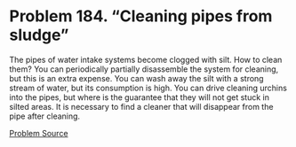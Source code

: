 # Problem 184. “Cleaning pipes from sludge”

The pipes of water intake systems become clogged with silt. How to clean them? You can periodically partially disassemble the system for cleaning, but this is an extra expense. You can wash away the silt with a strong stream of water, but its consumption is high. You can drive cleaning urchins into the pipes, but where is the guarantee that they will not get stuck in silted areas. It is necessary to find a cleaner that will disappear from the pipe after cleaning.

[Problem Source](https://www.trizland.ru/tasks/5098/)